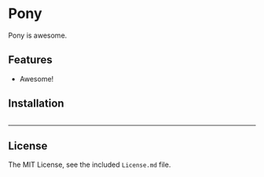 # Pony

Pony is awesome.


## Features

  - Awesome!


## Installation

```bash
```



---

## License

The MIT License, see the included `License.md` file.